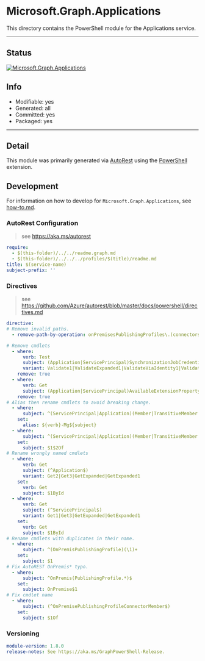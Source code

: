 <!-- region Generated -->
# Microsoft.Graph.Applications
This directory contains the PowerShell module for the Applications service.

---
## Status
[![Microsoft.Graph.Applications](https://img.shields.io/powershellgallery/v/Microsoft.Graph.Applications.svg?style=flat-square&label=Microsoft.Graph.Applications "Microsoft.Graph.Applications")](https://www.powershellgallery.com/packages/Microsoft.Graph.Applications/)

## Info
- Modifiable: yes
- Generated: all
- Committed: yes
- Packaged: yes

---
## Detail
This module was primarily generated via [AutoRest](https://github.com/Azure/autorest) using the [PowerShell](https://github.com/Azure/autorest.powershell) extension.

## Development
For information on how to develop for `Microsoft.Graph.Applications`, see [how-to.md](how-to.md).
<!-- endregion -->

### AutoRest Configuration

> see https://aka.ms/autorest

``` yaml
require:
  - $(this-folder)/../../readme.graph.md
  - $(this-folder)/../../../profiles/$(title)/readme.md
title: $(service-name)
subject-prefix: ''
```

### Directives

> see https://github.com/Azure/autorest/blob/master/docs/powershell/directives.md

``` yaml
directive:
# Remove invalid paths.
  - remove-path-by-operation: onPremisesPublishingProfiles\.(connectors\.memberOf_.*|connectors_GetMemberOf|connectorGroups\.members_.*|connectorGroups_(Get|Create|Update|Delete)Members)

# Remove cmdlets
  - where:
      verb: Test
      subject: (Application|ServicePrincipal)SynchronizationJobCredentials
      variant: Validate1|ValidateExpanded1|ValidateViaIdentity1|ValidateViaIdentityExpanded1
    remove: true
  - where:
      verb: Get
      subject: (Application|ServicePrincipal)AvailableExtensionProperty
    remove: true
# Alias then rename cmdlets to avoid breaking change.
  - where:
      subject: ^(ServicePrincipal|Application)(Member|TransitiveMember|CreatedOnBehalf)$
    set:
      alias: ${verb}-Mg${subject}
  - where:
      subject: ^(ServicePrincipal|Application)(Member|TransitiveMember|CreatedOnBehalf)$
    set:
      subject: $1$2Of
# Rename wrongly named cmdlets
  - where:
      verb: Get
      subject: (^Application$)
      variant: Get2|Get3|GetExpanded|GetExpanded1
    set:
      verb: Get
      subject: $1ById
  - where:
      verb: Get
      subject: (^ServicePrincipal$)
      variant: Get1|Get3|GetExpanded|GetExpanded1
    set:
      verb: Get
      subject: $1ById
# Rename cmdlets with duplicates in their name.
  - where:
      subject: ^(OnPremisPublishingProfile)(\1)+
    set:
      subject: $1
# Fix AutoREST OnPremis* typo.
  - where:
      subject: ^OnPremis(PublishingProfile.*)$
    set:
      subject: OnPremise$1
# Fix cmdlet name
  - where:
      subject: (^OnPremisePublishingProfileConnectorMember$)
    set:
      subject: $1Of
```
### Versioning

``` yaml
module-version: 1.8.0
release-notes: See https://aka.ms/GraphPowerShell-Release.
```
